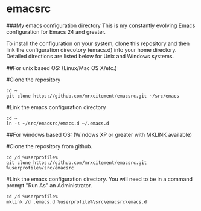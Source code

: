 emacsrc
=======

###My emacs configuration directory
This is my constantly evolving Emacs configuration for Emacs 24 and greater.

To install the configuration on your system, clone this repository and then link the configuration direcotory (emacs.d) into your home directory. Detailed directions are listed below for Unix and Windows systems.

##For unix based OS: (Linux/Mac OS X/etc.)

#Clone the repository

    cd ~
    git clone https://github.com/mrxcitement/emacsrc.git ~/src/emacs

#Link the emacs configuration directory

    cd ~
    ln -s ~/src/emacsrc/emacs.d ~/.emacs.d

##For windows based OS: (Windows XP or greater with MKLINK available)

#Clone the repository from github.

    cd /d %userprofile%
    git clone https://github.com/mrxcitement/emacsrc.git %userprofile%/src/emacsrc

#Link the emacs configuration directory. You will need to be in a command prompt "Run As" an Administrator.

    cd /d %userprofile%
    mklink /d .emacs.d %userprofile%\src\emacsrc\emacs.d
